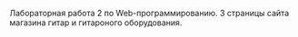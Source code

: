 Лабораторная работа 2 по Web-программированию.
3 страницы сайта магазина гитар и гитароного оборудования.
